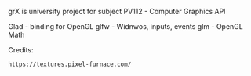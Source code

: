 grX is university project for subject PV112 - Computer Graphics API


Glad - binding for OpenGL
glfw - Widnwos, inputs, events
glm - OpenGL Math




Credits:

    https://textures.pixel-furnace.com/

